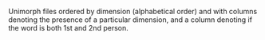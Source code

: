 Unimorph files ordered by dimension (alphabetical order) and with columns denoting the presence of a particular dimension, and a column denoting if the word is both 1st and 2nd person.
